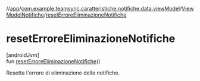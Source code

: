 //[app](../../../index.md)/[com.example.teamsync.caratteristiche.notifiche.data.viewModel](../index.md)/[ViewModelNotifiche](index.md)/[resetErroreEliminazioneNotifiche](reset-errore-eliminazione-notifiche.md)

# resetErroreEliminazioneNotifiche

[androidJvm]\
fun [resetErroreEliminazioneNotifiche](reset-errore-eliminazione-notifiche.md)()

Resetta l'errore di eliminazione delle notifiche.
